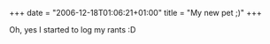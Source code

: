 +++
date = "2006-12-18T01:06:21+01:00"
title = "My new pet ;)"
+++

Oh, yes I started to log my rants :D
